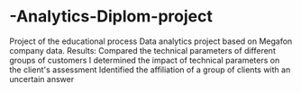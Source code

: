 # -Analytics-Diplom-project
Project of the educational process
Data analytics project based on Megafon company data.
Results:
  Compared the technical parameters of different groups of customers
  I determined the impact of technical parameters on the client's assessment
  Identified the affiliation of a group of clients with an uncertain answer
